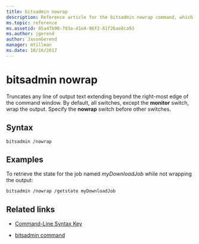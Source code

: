 ```yaml
---
title: bitsadmin nowrap
description: Reference article for the bitsadmin nowrap command, which truncates any line of output text extending beyond the rightmost edge of the command window.
ms.topic: reference
ms.assetid: 85a47b90-783a-41e4-96f2-81f26ae8ca93
ms.author: jgerend
author: JasonGerend
manager: mtillman
ms.date: 10/16/2017
---
```


# bitsadmin nowrap

Truncates any line of output text extending beyond the right-most edge of the command window. By default, all switches, except the **monitor** switch, wrap the output. Specify the **nowrap** switch before other switches.

## Syntax

```
bitsadmin /nowrap
```

## Examples

To retrieve the state for the job named *myDownloadJob* while not wrapping the output:

```
bitsadmin /nowrap /getstate myDownloadJob
```

## Related links

- [Command-Line Syntax Key](command-line-syntax-key.md)

- [bitsadmin command](bitsadmin.md)
